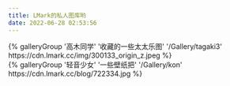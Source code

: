 ```yaml
---
title: LMark的私人图库哟
date: 2022-06-28 02:53:56
---
```

<div class="gallery-group-main">
{% galleryGroup '高木同学' '收藏的一些太太乐图' '/Gallery/tagaki3' https://cdn.lmark.cc/img/300133_origin_z.jpeg %}
</div>
<div class="gallery-group-main">
{% galleryGroup '轻音少女' '一些壁纸把' '/Gallery/kon' https://cdn.lmark.cc/blog/722334.jpg %}
</div>